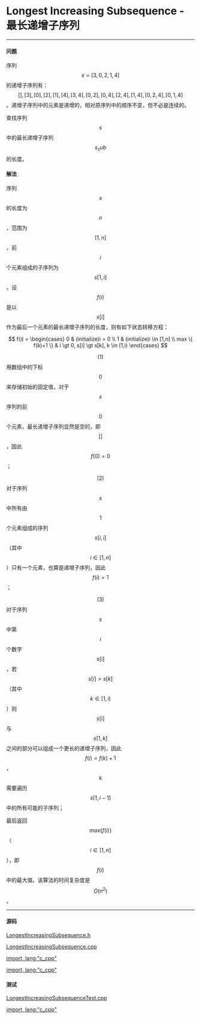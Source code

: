 <script type="text/javascript" src="https://cdnjs.cloudflare.com/ajax/libs/mathjax/2.7.1/MathJax.js?config=TeX-AMS-MML_HTMLorMML"/></script>
<script> gitbook.events.bind("page.change", function() { MathJax.Hub.Queue(["Typeset",MathJax.Hub]); } </script>

# Longest Increasing Subsequence - 最长递增子序列

--------

#### 问题

序列$$ s = [3,0,2,1,4] $$的递增子序列有：$$ [], [3], [0], [2], [1], [4], [3,4], [0,2], [0,4], [2,4], [1,4], [0,2,4], [0,1,4] $$。递增子序列中的元素是递增的，相对原序列中的顺序不变，但不必是连续的。

查找序列$$ s $$中的最长递增子序列$$ s_sub $$的长度。

#### 解法

序列$$ s $$的长度为$$ n $$，范围为$$ [1,n] $$，前$$ i $$个元素组成的子序列为$$ s[1,i] $$。设$$ f(i) $$是以$$ s[i] $$作为最后一个元素的最长递增子序列的长度，则有如下状态转移方程：

$$
f(i) =
\begin{cases}
0                   &   (initialize)i = 0 \\
1                   &   (initialize)i \in [1,n] \\
max \{ f(k)+1 \}    &   i \gt 0, s[i] \gt s[k], k \in [1,i)
\end{cases}
$$

$$ (1) $$ 用数组中的下标$$ 0 $$来存储初始的固定值，对于$$ s $$序列的前$$ 0 $$个元素，最长递增子序列显然是空的，即$$ [] $$，因此$$ f(0) = 0 $$；

$$ (2) $$ 对于序列$$ s $$中所有由$$ 1 $$个元素组成的序列$$ s[i,i] $$（其中$$ i \in [1,n] $$）只有一个元素，也算是递增子序列，因此$$ f(i) = 1 $$；

$$ (3) $$ 对于序列$$ s $$中第$$ i $$个数字$$ s[i] $$，若$$ s[i] \gt s[k] $$（其中$$ k \in [1,i) $$）则$$ s[i] $$与$$ s[1,k] $$之间的部分可以组成一个更长的递增子序列，因此$$ f(i) = f(k)+1 $$，$$ k $$需要遍历$$ s[1,i-1] $$中的所有可能的子序列；

最后返回$$ max⁡\{f(i)\} $$（$$ i \in [1,n] $$），即$$ f(i) $$中的最大值。该算法的时间复杂度是$$ O(n^2) $$。

--------

#### 源码

[LongestIncreasingSubsequence.h](https://github.com/linrongbin16/Way-to-Algorithm/blob/master/src/DynamicProgramming/LinearDP/LongestIncreasingSubsequence.h)

[LongestIncreasingSubsequence.cpp](https://github.com/linrongbin16/Way-to-Algorithm/blob/master/src/DynamicProgramming/LinearDP/LongestIncreasingSubsequence.cpp)

[import, lang:"c_cpp"](../../../../src/DynamicProgramming/LinearDP/LongestIncreasingSubsequence.h)

[import, lang:"c_cpp"](../../../../src/DynamicProgramming/LinearDP/LongestIncreasingSubsequence.cpp)

#### 测试

[LongestIncreasingSubsequenceTest.cpp](https://github.com/linrongbin16/Way-to-Algorithm/blob/master/src/DynamicProgramming/LinearDP/LongestIncreasingSubsequenceTest.cpp)

[import, lang:"c_cpp"](../../../../src/DynamicProgramming/LinearDP/LongestIncreasingSubsequenceTest.cpp)

